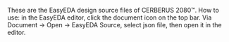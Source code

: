 These are the EasyEDA design source files of CERBERUS 2080™. How to use: in the EasyEDA editor, click the document icon on the top bar. Via Document -> Open -> EasyEDA Source, select json file, then open it in the editor.
